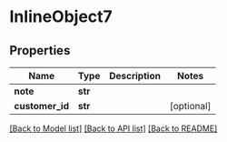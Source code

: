# InlineObject7

## Properties
Name | Type | Description | Notes
------------ | ------------- | ------------- | -------------
**note** | **str** |  | 
**customer_id** | **str** |  | [optional] 

[[Back to Model list]](../README.md#documentation-for-models) [[Back to API list]](../README.md#documentation-for-api-endpoints) [[Back to README]](../README.md)



